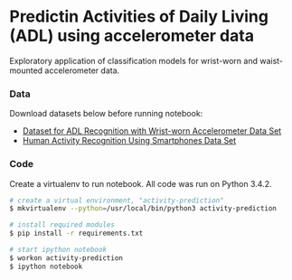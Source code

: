 # Predictin Activities of Daily Living (ADL) using accelerometer data

Exploratory application of classification models for wrist-worn and waist-mounted accelerometer data.

### Data

Download datasets below before running notebook:

* [Dataset for ADL Recognition with Wrist-worn Accelerometer Data Set ](https://archive.ics.uci.edu/ml/datasets/Dataset+for+ADL+Recognition+with+Wrist-worn+Accelerometer)
* [Human Activity Recognition Using Smartphones Data Set](https://archive.ics.uci.edu/ml/datasets/Human+Activity+Recognition+Using+Smartphones)

### Code

Create a virtualenv to run notebook. All code was run on Python 3.4.2.

```bash
# create a virtual environment, "activity-prediction"
$ mkvirtualenv --python=/usr/local/bin/python3 activity-prediction

# install required modules
$ pip install -r requirements.txt

# start ipython notebook
$ workon activity-prediction
$ ipython notebook
```
